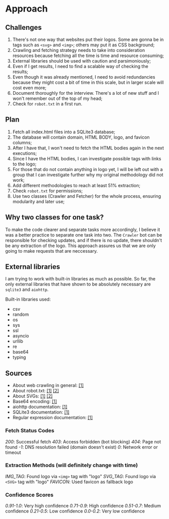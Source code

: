 # Approach

## Challenges

1. There's not one way that websites put their logos. Some are gonna be in tags such as `<svg>` and `<img>`; others may put it as CSS background;
2. Crawling and fetching strategy needs to take into consideration resources because fetching all the time is time and resource consuming;
3. External libraries should be used with caution and parsimoniously;
4. Even if I get results, I need to find a scalable way of checking the results;
5. Even though it was already mentioned, I need to avoid redundancies because they might cost a bit of time in this scale, but in larger scale will cost even more;
6. Document thoroughly for the interview. There's a lot of new stuff and I won't remember out of the top of my head;
7. Check for `robot.txt` in a first run.

## Plan

1. Fetch all index.html files into a SQLite3 database;
2. The database will contain domain, HTML BODY, logo, and favicon columns;
3. After I have that, I won't need to fetch the HTML bodies again in the next executions;
4. Since I have the HTML bodies, I can investigate possible tags with links to the logo;
5. For those that do not contain anything in logo yet, I will be left out with a group that I can investigate further why my original methodology did not work;
6. Add different methodologies to reach at least 51% extraction;
7. Check `robot.txt` for permissions;
8. Use two classes (Crawler and Fetcher) for the whole process, ensuring modularity and later use;

## Why two classes for one task?

To make the code clearer and separate tasks more accordingly, I believe it was a better practice to separate one task into two. The `Crawler` bot can be responsible for checking updates, and if there is no update, there shouldn't be any extraction of the logo. This approach assures us that we are only going to make requests that are neccessary.

## External libraries

I am trying to work with built-in libraries as much as possible. So far, the only external libraries that have shown to be absolutely necessary are `sqlite3` and `aiohttp`.

Built-in libraries used:

- csv
- random
- os
- sys
- ssl
- asyncio
- urllib
- re
- base64
- typing

## Sources

- About web crawling in general: [[1]](https://www.cloudflare.com/learning/bots/what-is-a-web-crawler/)
- About robot.txt: [[1]](https://developers.google.com/search/docs/crawling-indexing/robots/intro) [[2]](https://moz.com/learn/seo/robotstxt)
- About SVGs: [[1]](https://www.adobe.com/creativecloud/file-types/image/vector/svg-file.html) [[2]](https://developer.mozilla.org/en-US/docs/Web/SVG)
- Base64 encoding: [[1]](https://www.lifewire.com/base64-encoding-overview-1166412)
- aiohttp documentation: [[1]](https://docs.aiohttp.org/en/stable/)
- SQLite3 documentation: [[1]](https://www.sqlite.org/docs.html)
- Regular expression documentation: [[1]](https://docs.python.org/3/library/re.html)

### Fetch Status Codes

*200*: Successful fetch
*403*: Access forbidden (bot blocking)
*404*: Page not found
*-1*: DNS resolution failed (domain doesn't exist)
*0*: Network error or timeout

### Extraction Methods (will definitely change with time)

*IMG_TAG*: Found logo via `<img>` tag with "logo"
*SVG_TAG*: Found logo via `<SVG>` tag with "logo"
*FAVICON*: Used favicon as fallback logo

### Confidence Scores

*0.91-1.0*: Very high confidence
*0.71-0.9*: High confidence
*0.51-0.7*: Medium confidence
*0.21-0.5*: Low confidence
*0.0-0.2*: Very low confidence
